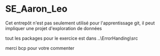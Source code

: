 # SE_Aaron_Leo
Cet entrepôt n'est pas seulement utilisé pour l'apprentissage git, il peut impliquer une projet d'exploration de données

tout les packages pour le exercice est dans ..\ErrorHanding\src

merci bcp pour votre commenter
